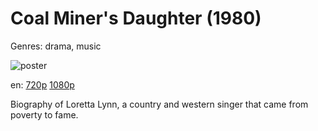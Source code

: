 # Coal Miner's Daughter (1980)

Genres: drama, music

![poster](http://image.tmdb.org/t/p/w500/jfQNY4pvwesAASfJMvW8JGWBFaj.jpg)

en:
  [720p](magnet:?xt=urn:btih:E5A80F0256E9D0EA64F735F28AB6D827C0DABFC6&tr=udp://glotorrents.pw:6969/announce&tr=udp://tracker.opentrackr.org:1337/announce&tr=udp://torrent.gresille.org:80/announce&tr=udp://tracker.openbittorrent.com:80&tr=udp://tracker.coppersurfer.tk:6969&tr=udp://tracker.leechers-paradise.org:6969&tr=udp://p4p.arenabg.ch:1337&tr=udp://tracker.internetwarriors.net:1337)
  [1080p](magnet:?xt=urn:btih:76467708B5B06F707582E0D4A5A5AD45B76B573D&tr=udp://glotorrents.pw:6969/announce&tr=udp://tracker.opentrackr.org:1337/announce&tr=udp://torrent.gresille.org:80/announce&tr=udp://tracker.openbittorrent.com:80&tr=udp://tracker.coppersurfer.tk:6969&tr=udp://tracker.leechers-paradise.org:6969&tr=udp://p4p.arenabg.ch:1337&tr=udp://tracker.internetwarriors.net:1337)
  


Biography of Loretta Lynn, a country and western singer that came from poverty to fame.